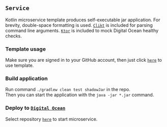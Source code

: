 ## `Service`

Kotlin microservice template produces self-executable jar application. For brevity, double-space
formatting is used. [`Clikt`](https://ajalt.github.io/clikt/whyclikt/) is included for parsing
command line arguments. [`Ktor`](https://ktor.io/) is included to mock Digital Ocean healthy checks.

### Template usage

Make sure you are signed in to your GitHub account, then just click [`here`](https://github.com/demidko/service/generate) to use template.

### Build application

Run command `./gradlew clean test shadowJar` in the repo.  
Then you can start the application with the `java -jar *.jar` command.

### Deploy to [`Digital Ocean`](https://cloud.digitalocean.com/)

Select repository [`here`](https://cloud.digitalocean.com/apps) to start microservice.




